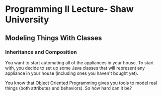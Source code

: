 # Programming II Lecture- Shaw University

## Modeling Things With Classes

### Inheritance and Composition

You want to start automating all of the appliances in your house. To start with, you decide to set up some Java classes that will represent any appliance in your house (including ones you haven't bought yet).

You know that Object Oriented Programming gives you tools to model real things (both attributes and behaviors). So how hard can it be?